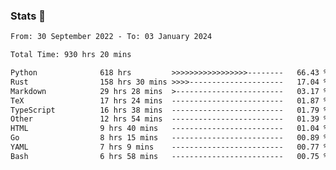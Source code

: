 ### Stats 👋
<!--START_SECTION:waka-->

```txt
From: 30 September 2022 - To: 03 January 2024

Total Time: 930 hrs 20 mins

Python              618 hrs         >>>>>>>>>>>>>>>>>--------   66.43 %
Rust                158 hrs 30 mins >>>>---------------------   17.04 %
Markdown            29 hrs 28 mins  >------------------------   03.17 %
TeX                 17 hrs 24 mins  -------------------------   01.87 %
TypeScript          16 hrs 38 mins  -------------------------   01.79 %
Other               12 hrs 54 mins  -------------------------   01.39 %
HTML                9 hrs 40 mins   -------------------------   01.04 %
Go                  8 hrs 15 mins   -------------------------   00.89 %
YAML                7 hrs 9 mins    -------------------------   00.77 %
Bash                6 hrs 58 mins   -------------------------   00.75 %
```

<!--END_SECTION:waka-->

<!--
**buhaytza2005/buhaytza2005** is a ✨ _special_ ✨ repository because its `README.md` (this file) appears on your GitHub profile.

Here are some ideas to get you started:

- 🔭 I’m currently working on ...
- 🌱 I’m currently learning ...
- 👯 I’m looking to collaborate on ...
- 🤔 I’m looking for help with ...
- 💬 Ask me about ...
- 📫 How to reach me: ...
- 😄 Pronouns: ...
- ⚡ Fun fact: ...
-->


